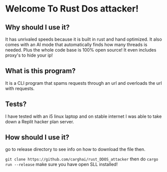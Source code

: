 # Welcome To Rust Dos attacker!

## Why should I use it?

It has unrivaled speeds because it is built in rust and hand optimized. It also comes with an AI mode that automatically finds how many threads is needed. Plus the whole code base is 100% open source!
It even includes proxy's to hide your ip!

## What is this program? 

It is a CLI program that spams requests through an url and overloads the url with requests.

## Tests?

I have tested with an i5 linux laptop and on stable internet I was able to take down a Replit hacker plan server.

## How should I use it?

go to release directory to see info on how to download the file then.

``
git clone https://github.com/carghai/rust_DDOS_attacker
``
then do 
``
cargo run --release
``  make sure you have open SLL installed!
